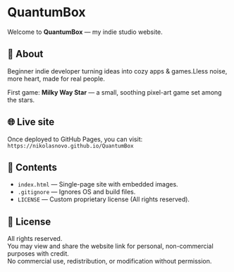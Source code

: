 # QuantumBox

Welcome to **QuantumBox** — my indie studio website.

## 🎯 About
Beginner indie developer turning ideas into cozy apps & games.Lless noise, more heart, made for real people.

First game: **Milky Way Star** — a small, soothing pixel-art game set among the stars.

## 🌐 Live site
Once deployed to GitHub Pages, you can visit:  
`https://nikolasnovo.github.io/QuantumBox`

## 📂 Contents
- `index.html` — Single-page site with embedded images.
- `.gitignore` — Ignores OS and build files.
- `LICENSE` — Custom proprietary license (All rights reserved).

## 📝 License
All rights reserved.  
You may view and share the website link for personal, non-commercial purposes with credit.  
No commercial use, redistribution, or modification without permission.



